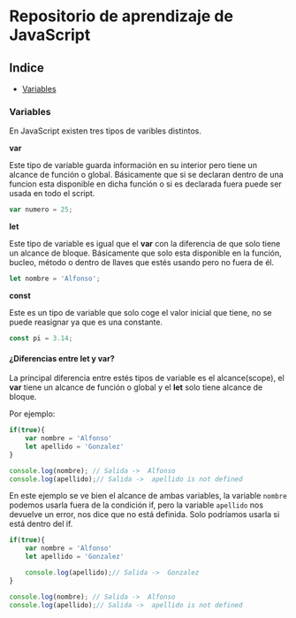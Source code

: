 # Repositorio de aprendizaje de JavaScript

## Indice

- [Variables](#variables)

### Variables

<div id='variables'>
<p>En JavaScript existen tres tipos de varibles distintos.</p>
<b>var</b>

Este tipo de variable guarda información en su interior pero tiene un alcance de función o global.
Básicamente que si se declaran dentro de una funcion esta disponible en dicha función o si es declarada fuera puede ser usada en todo el script.
       
```javascript
var numero = 25;
```

<b>let</b>

Este tipo de variable es igual que el <b>var</b> con la diferencia de que solo tiene un alcance de bloque.
Básicamente que solo esta disponible en la función, bucleo, método o dentro de llaves que estés usando pero no fuera de él.

```javascript
let nombre = 'Alfonso';
```
<b>const</b>

Este es un tipo de variable que solo coge el valor inicial que tiene, no se puede reasignar ya que es una constante.


```javascript
const pi = 3.14;
```


#### ¿Diferencias entre let y var?

La principal diferencia entre estés tipos de variable es el alcance(scope), el <b>var</b>  tiene un alcance de función o global y el <b>let</b> solo tiene alcance de bloque.

Por ejemplo:

```javascript
if(true){
    var nombre = 'Alfonso'
    let apellido = 'Gonzalez'
}

console.log(nombre); // Salida ->  Alfonso
console.log(apellido);// Salida ->  apellido is not defined
```

En este ejemplo se ve bien el alcance de ambas variables, la variable ```nombre``` podemos usarla fuera de la condición if, pero la variable ```apellido``` nos devuelve un error, nos dice que no está definida. Solo podríamos usarla si está dentro del if.

```javascript
if(true){
    var nombre = 'Alfonso'
    let apellido = 'Gonzalez'

    console.log(apellido);// Salida ->  Gonzalez
}

console.log(nombre); // Salida ->  Alfonso
console.log(apellido);// Salida ->  apellido is not defined
```

</div>
